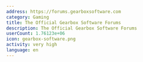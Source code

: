 ```yaml
---
address: https://forums.gearboxsoftware.com
category: Gaming
title: The Official Gearbox Software Forums
description: The Official Gearbox Software Forums
userCount: 1.76123e+06
icon: gearbox-software.png
activity: very high
language: en
---
```

